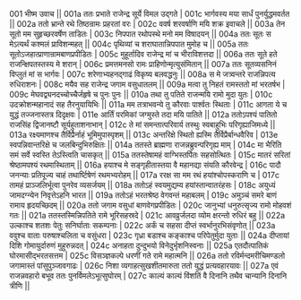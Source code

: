 001  	भीष्म उवाच ||
001a	ततः प्रभाते राजेन्द्र सूर्ये विमल उद्गते |
001c	भार्गवस्य मया सार्धं पुनर्युद्धमवर्तत ||
002a	ततो भ्रान्ते रथे तिष्ठन्रामः प्रहरतां वरः |
002c	ववर्ष शरवर्षाणि मयि शक्र इवाचले ||
003a	तेन सूतो मम सुहृच्छरवर्षेण ताडितः |
003c	निपपात रथोपस्थे मनो मम विषादयन् ||
004a	ततः सूतः स मेऽत्यर्थं कश्मलं प्राविशन्महत् ||
004c	पृथिव्यां च शराघातान्निपपात मुमोह च ||
005a	ततः सूतोऽजहात्प्राणान्रामबाणप्रपीडितः |
005c	मुहूर्तादिव राजेन्द्र मां च भीराविशत्तदा ||
006a	ततः सूते हते राजन्क्षिपतस्तस्य मे शरान् |
006c	प्रमत्तमनसो रामः प्राहिणोन्मृत्युसंमितान् ||
007a	ततः सूतव्यसनिनं विप्लुतं मां स भार्गवः |
007c	शरेणाभ्यहनद्गाढं विकृष्य बलवद्धनुः ||
008a	स मे जत्र्वन्तरे राजन्निपत्य रुधिराशनः |
008c	मयैव सह राजेन्द्र जगाम वसुधातलम् ||
009a	मत्वा तु निहतं रामस्ततो मां भरतर्षभ |
009c	मेघवद्व्यनदच्चोच्चैर्जहृषे च पुनः पुनः ||
010a	तथा तु पतिते राजन्मयि रामो मुदा युतः |
010c	उदक्रोशन्महानादं सह तैरनुयायिभिः ||
011a	मम तत्राभवन्ये तु कौरवाः पार्श्वतः स्थिताः |
011c	आगता ये च युद्धं तज्जनास्तत्र दिदृक्षवः |
011e	आर्तिं परमिकां जग्मुस्ते तदा मयि पातिते ||
012a	ततोऽपश्यं पातितो राजसिंह द्विजानष्टौ सूर्यहुताशनाभान् |
012c	ते मां समन्तात्परिवार्य तस्थुः स्वबाहुभिः परिगृह्याजिमध्ये ||
013a	रक्ष्यमाणश्च तैर्विप्रैर्नाहं भूमिमुपास्पृशम् ||
013c	अन्तरिक्षे स्थितो ह्यस्मि तैर्विप्रैर्बान्धवैरिव |
013e	स्वपन्निवान्तरिक्षे च जलबिन्दुभिरुक्षितः ||
014a	ततस्ते ब्राह्मणा राजन्नब्रुवन्परिगृह्य माम् |
014c	मा भैरिति समं सर्वे स्वस्ति तेऽस्त्विति चासकृत् ||
015a	ततस्तेषामहं वाग्भिस्तर्पितः सहसोत्थितः |
015c	मातरं सरितां श्रेष्ठामपश्यं रथमास्थिताम् ||
016a	हयाश्च मे सङ्गृहीतास्तया वै महानद्या संयति कौरवेन्द्र |
016c	पादौ जनन्याः प्रतिपूज्य चाहं तथार्ष्टिषेणं रथमभ्यरोहम् ||
017a	ररक्ष सा मम रथं हयांश्चोपस्कराणि च |
017c	तामहं प्राञ्जलिर्भूत्वा पुनरेव व्यसर्जयम् ||
018a	ततोऽहं स्वयमुद्यम्य हयांस्तान्वातरंहसः |
018c	अयुध्यं जामदग्न्येन निवृत्तेऽहनि भारत ||
019a	ततोऽहं भरतश्रेष्ठ वेगवन्तं महाबलम् |
019c	अमुञ्चं समरे बाणं रामाय हृदयच्छिदम् ||
020a	ततो जगाम वसुधां बाणवेगप्रपीडितः |
020c	जानुभ्यां धनुरुत्सृज्य रामो मोहवशं गतः ||
021a	ततस्तस्मिन्निपतिते रामे भूरिसहस्रदे |
021c	आवव्रुर्जलदा व्योम क्षरन्तो रुधिरं बहु ||
022a	उल्काश्च शतशः पेतुः सनिर्घाताः सकम्पनाः |
022c	अर्कं च सहसा दीप्तं स्वर्भानुरभिसंवृणोत् ||
023a	ववुश्च वाताः परुषाश्चलिता च वसुंधरा |
023c	गृध्रा बडाश्च कङ्काश्च परिपेतुर्मुदा युताः ||
024a	दीप्तायां दिशि गोमायुर्दारुणं मुहुरुन्नदत् |
024c	अनाहता दुन्दुभयो विनेदुर्भृशनिस्वनाः ||
025a	एतदौत्पातिकं घोरमासीद्भरतसत्तम |
025c	विसञ्ज्ञकल्पे धरणीं गते रामे महात्मनि ||
026a	ततो रविर्मन्दमरीचिमण्डलो जगामास्तं पांसुपुञ्जावगाढः |
026c	निशा व्यगाहत्सुखशीतमारुता ततो युद्धं प्रत्यवहारयावः ||
027a	एवं राजन्नवहारो बभूव ततः पुनर्विमलेऽभूत्सुघोरम् |
027c	काल्यं काल्यं विंशतिं वै दिनानि तथैव चान्यानि दिनानि त्रीणि ||
